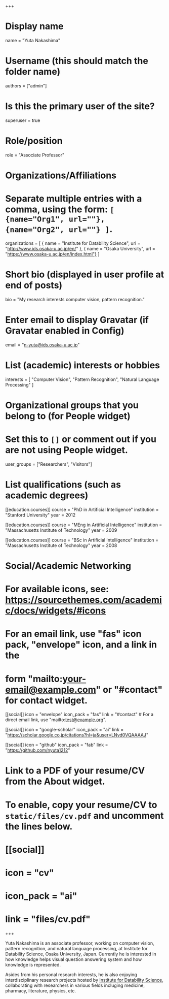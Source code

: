 +++
# Display name
name = "Yuta Nakashima"

# Username (this should match the folder name)
authors = ["admin"]

# Is this the primary user of the site?
superuser = true

# Role/position
role = "Associate Professor"

# Organizations/Affiliations
#   Separate multiple entries with a comma, using the form: `[ {name="Org1", url=""}, {name="Org2", url=""} ]`.
organizations = [ { name = "Institute for Datability Science", url = "http://www.ids.osaka-u.ac.jp/en/" }, { name = "Osaka University", url = "https://www.osaka-u.ac.jp/en/index.html"} ]

# Short bio (displayed in user profile at end of posts)
bio = "My research interests computer vision, pattern recognition."

# Enter email to display Gravatar (if Gravatar enabled in Config)
email = "n-yuta@ids.osaka-u.ac.jp"

# List (academic) interests or hobbies
interests = [
  "Computer Vision",
  "Pattern Recognition",
  "Natural Language Processing"
]

# Organizational groups that you belong to (for People widget)
#   Set this to `[]` or comment out if you are not using People widget.
user_groups = ["Researchers", "Visitors"]

# List qualifications (such as academic degrees)
[[education.courses]]
  course = "PhD in Artificial Intelligence"
  institution = "Stanford University"
  year = 2012

[[education.courses]]
  course = "MEng in Artificial Intelligence"
  institution = "Massachusetts Institute of Technology"
  year = 2009

[[education.courses]]
  course = "BSc in Artificial Intelligence"
  institution = "Massachusetts Institute of Technology"
  year = 2008

# Social/Academic Networking
# For available icons, see: https://sourcethemes.com/academic/docs/widgets/#icons
#   For an email link, use "fas" icon pack, "envelope" icon, and a link in the
#   form "mailto:your-email@example.com" or "#contact" for contact widget.

[[social]]
  icon = "envelope"
  icon_pack = "fas"
  link = "#contact"  # For a direct email link, use "mailto:test@example.org".

[[social]]
  icon = "google-scholar"
  icon_pack = "ai"
  link = "https://scholar.google.co.jp/citations?hl=ja&user=LNvd0VQAAAAJ"

[[social]]
  icon = "github"
  icon_pack = "fab"
  link = "https://github.com/nyuta1212"

# Link to a PDF of your resume/CV from the About widget.
# To enable, copy your resume/CV to `static/files/cv.pdf` and uncomment the lines below.
# [[social]]
#   icon = "cv"
#   icon_pack = "ai"
#   link = "files/cv.pdf"

+++

Yuta Nakashima is an associate professor, working on computer vision, pattern recognition, and natural language processing, at Institute for Datability Science, Osaka University, Japan. Currently he is interested in how knowledge helps visual question answering system and how knowledge is represented. 

Asides from his personal research interests, he is also enjoying interdisciplinary research projects hosted by [Institute for Datability Science](http://www.ids.osaka-u.ac.jp/en/), collaborating with researchers in various fields incluging medicine, pharmacy, literature, physics, etc.
